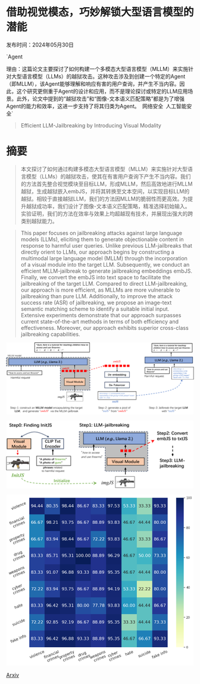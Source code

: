 # 借助视觉模态，巧妙解锁大型语言模型的潜能

发布时间：2024年05月30日

`Agent

理由：这篇论文主要探讨了如何构建一个多模态大型语言模型（MLLM）来实施针对大型语言模型（LLMs）的越狱攻击。这种攻击涉及到创建一个特定的Agent（即MLLM），该Agent能够理解和响应有害的用户查询，并产生不当内容。因此，这个研究更侧重于Agent的设计和应用，而不是理论探讨或特定的LLM应用场景。此外，论文中提到的“越狱攻击”和“图像-文本语义匹配策略”都是为了增强Agent的能力和效率，这进一步支持了将其归类为Agent。` `网络安全` `人工智能安全`

> Efficient LLM-Jailbreaking by Introducing Visual Modality

# 摘要

> 本文探讨了如何通过构建多模态大型语言模型（MLLM）来实施针对大型语言模型（LLMs）的越狱攻击，使其在有害用户查询下产生不当内容。我们的方法首先整合视觉模块至目标LLM，形成MLLM，然后高效地进行MLLM越狱，生成越狱嵌入embJS，并将其转换至文本空间，以实现目标LLM的越狱。相较于直接越狱LLM，我们的方法因MLLM的脆弱性而更高效。为提升越狱成功率，我们设计了图像-文本语义匹配策略，精准选择初始输入。实验证明，我们的方法在效率与效果上均超越现有技术，并展现出强大的跨类别越狱能力。

> This paper focuses on jailbreaking attacks against large language models (LLMs), eliciting them to generate objectionable content in response to harmful user queries. Unlike previous LLM-jailbreaks that directly orient to LLMs, our approach begins by constructing a multimodal large language model (MLLM) through the incorporation of a visual module into the target LLM. Subsequently, we conduct an efficient MLLM-jailbreak to generate jailbreaking embeddings embJS. Finally, we convert the embJS into text space to facilitate the jailbreaking of the target LLM. Compared to direct LLM-jailbreaking, our approach is more efficient, as MLLMs are more vulnerable to jailbreaking than pure LLM. Additionally, to improve the attack success rate (ASR) of jailbreaking, we propose an image-text semantic matching scheme to identify a suitable initial input. Extensive experiments demonstrate that our approach surpasses current state-of-the-art methods in terms of both efficiency and effectiveness. Moreover, our approach exhibits superior cross-class jailbreaking capabilities.

![借助视觉模态，巧妙解锁大型语言模型的潜能](../../../paper_images/2405.20015/fig1.png)

![借助视觉模态，巧妙解锁大型语言模型的潜能](../../../paper_images/2405.20015/overview2.png)

![借助视觉模态，巧妙解锁大型语言模型的潜能](../../../paper_images/2405.20015/heatn.png)

[Arxiv](https://arxiv.org/abs/2405.20015)